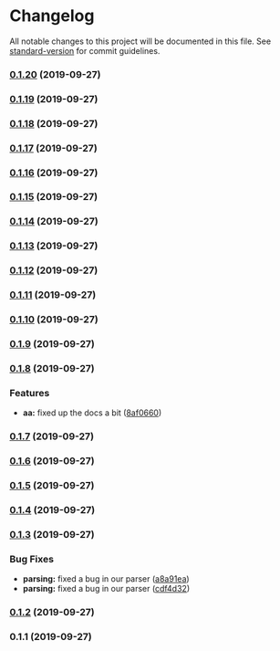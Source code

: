 # Changelog

All notable changes to this project will be documented in this file. See [standard-version](https://github.com/conventional-changelog/standard-version) for commit guidelines.

### [0.1.20](https://github.com/hwxy/react/compare/v0.1.19...v0.1.20) (2019-09-27)

### [0.1.19](https://github.com/hwxy/react/compare/v0.1.18...v0.1.19) (2019-09-27)

### [0.1.18](https://github.com/hwxy/react/compare/v0.1.17...v0.1.18) (2019-09-27)

### [0.1.17](https://github.com/hwxy/react/compare/v0.1.16...v0.1.17) (2019-09-27)

### [0.1.16](https://github.com/hwxy/react/compare/v0.1.15...v0.1.16) (2019-09-27)

### [0.1.15](https://github.com/hwxy/react/compare/v0.1.14...v0.1.15) (2019-09-27)

### [0.1.14](https://github.com/hwxy/react/compare/v0.1.13...v0.1.14) (2019-09-27)

### [0.1.13](https://github.com/hwxy/react/compare/v0.1.12...v0.1.13) (2019-09-27)

### [0.1.12](https://github.com/hwxy/react/compare/v0.1.11...v0.1.12) (2019-09-27)

### [0.1.11](https://github.com/hwxy/react/compare/v0.1.10...v0.1.11) (2019-09-27)

### [0.1.10](https://github.com/hwxy/react/compare/v0.1.9...v0.1.10) (2019-09-27)

### [0.1.9](https://github.com/hwxy/react/compare/v0.1.8...v0.1.9) (2019-09-27)

### [0.1.8](https://github.com/hwxy/react/compare/v0.1.7...v0.1.8) (2019-09-27)


### Features

* **aa:** fixed up the docs a bit ([8af0660](https://github.com/hwxy/react/commit/8af0660))

### [0.1.7](https://github.com/hwxy/react/compare/v0.1.6...v0.1.7) (2019-09-27)

### [0.1.6](https://github.com/hwxy/react/compare/v0.1.5...v0.1.6) (2019-09-27)

### [0.1.5](https://github.com/hwxy/react/compare/v0.1.4...v0.1.5) (2019-09-27)

### [0.1.4](https://github.com/hwxy/react/compare/v0.1.3...v0.1.4) (2019-09-27)

### [0.1.3](https://github.com/hwxy/react/compare/v0.1.2...v0.1.3) (2019-09-27)

    
### Bug Fixes

* **parsing:** fixed a bug in our parser ([a8a91ea](https://github.com/hwxy/react/commit/a8a91ea))
* **parsing:** fixed a bug in our parser ([cdf4d32](https://github.com/hwxy/react/commit/cdf4d32))

### [0.1.2](https://github.com/hwxy/react/compare/v0.1.1...v0.1.2) (2019-09-27)

### 0.1.1 (2019-09-27)

